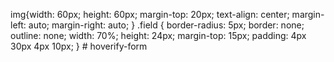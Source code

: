 img{width: 60px;
height: 60px;
margin-top: 20px;
text-align: center;
margin-left: auto;
margin-right: auto;
}
.field {
border-radius: 5px;
border: none;
outline: none;
width: 70%;
height: 24px;
margin-top: 15px;
padding: 4px 30px 4px 10px;
}
#   h o v e r i f y - f o r m  
 